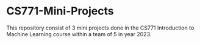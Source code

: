 # CS771-Mini-Projects
This repository consist of 3 mini projects done in the CS771 Introduction to Machine Learning course within a team of 5 in year 2023.
